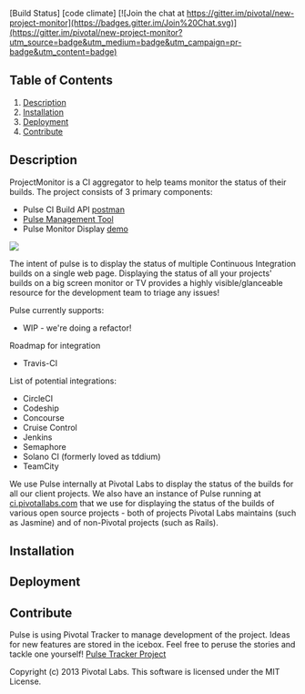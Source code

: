 [Build Status] [code climate] [![Join the chat at https://gitter.im/pivotal/new-project-monitor](https://badges.gitter.im/Join%20Chat.svg)](https://gitter.im/pivotal/new-project-monitor?utm_source=badge&utm_medium=badge&utm_campaign=pr-badge&utm_content=badge)


## Table of Contents
1. [Description](#description)
2. [Installation](#installation)
3. [Deployment](#deployment)
4. [Contribute](#contribute)

## Description

ProjectMonitor is a CI aggregator to help teams monitor the status of their builds.
The project consists of 3 primary components:
* Pulse CI Build API [postman](ci.pivotallabs.com)
* [Pulse Management Tool](frontend/README.md)
* Pulse Monitor Display [demo](ci.pivotallabs.com)

![](https://d1fto35gcfffzn.cloudfront.net/images/labs/tools/project_monitor.png)

The intent of pulse is to display the status of multiple Continuous Integration builds on a single web page.
Displaying the status of all your projects' builds on a big screen monitor or TV provides a highly visible/glanceable resource
for the development team to triage any issues!

Pulse currently supports:
* WIP - we're doing a refactor!

Roadmap for integration
* Travis-CI

List of potential integrations:
* CircleCI
* Codeship
* Concourse
* Cruise Control
* Jenkins
* Semaphore
* Solano CI (formerly loved as tddium)
* TeamCity

We use Pulse internally at Pivotal Labs to display the status of the builds for all our client projects.
We also have an instance of Pulse running at [ci.pivotallabs.com](ci.pivotallabs.com) that we use for displaying the status of the builds
of various open source projects - both of projects Pivotal Labs maintains (such as Jasmine)
and of non-Pivotal projects (such as Rails).

## Installation

## Deployment

## Contribute

Pulse is using Pivotal Tracker to manage development of the project.  Ideas for new features are stored in the icebox.
Feel free to peruse the stories and tackle one yourself! [Pulse Tracker Project](https://www.pivotaltracker.com/projects/1456574)

Copyright (c) 2013 Pivotal Labs. This software is licensed under the MIT License.

